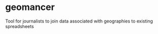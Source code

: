 geomancer
=========

Tool for journalists to join data associated with geographies to existing spreadsheets 
